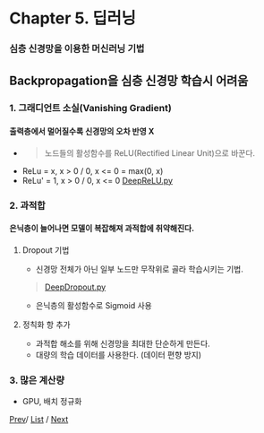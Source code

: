 Chapter 5. 딥러닝
===================
### 심층 신경망을 이용한 머신러닝 기법

## Backpropagation을 심층 신경망 학습시 어려움
### 1. 그래디언트 소실(Vanishing Gradient)
#### 출력층에서 멀어질수록 신경망의 오차 반영 X
+ > 노드들의 활성함수를 ReLU(Rectified Linear Unit)으로 바꾼다.
+ ReLu  = x, x > 0 / 0, x <= 0 = max(0, x)
+ ReLu' = 1, x > 0 / 0, x <= 0
[DeepReLU.py](DeepReLU.py)
### 2. 과적합
#### 은닉층이 늘어나면 모델이 복잡해져 과적합에 취약해진다.
1. Dropout 기법
    + 신경망 전체가 아닌 일부 노드만 무작위로 골라 학습시키는 기법.
    >[DeepDropout.py](DeepDropout.py)

    + 은닉층의 활성함수로 Sigmoid 사용 
2. 정칙화 항 추가
    + 과적합 해소를 위해 신경망을 최대한 단순하게 만든다.
    + 대량의 학습 데이터를 사용한다. (데이터 편향 방지)

### 3. 많은 계산량
+ GPU, 배치 정규화

[Prev](../ch4_Neural_Network_And_Classification/Neural_Network_And_Classification.md)/ [List](../readme.md) / [Next](../ch6_Convolution_NN/convolution_nn.md)

